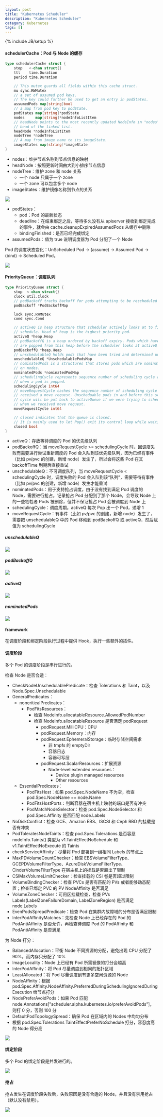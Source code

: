 ```yaml
---
layout: post
title: "Kubernetes Scheduler"
description: "Kubernetes Scheduler"
category: Kubernetes
tags: []
---
```

{% include JB/setup %}

#### schedulerCache：Pod 与 Node 的缓存

```go
type schedulerCache struct {
	stop   <-chan struct{}
	ttl    time.Duration
	period time.Duration

	// This mutex guards all fields within this cache struct.
	mu sync.RWMutex
	// a set of assumed pod keys.
	// The key could further be used to get an entry in podStates.
	assumedPods map[string]bool
	// a map from pod key to podState.
	podStates map[string]*podState
	nodes     map[string]*nodeInfoListItem
	// headNode points to the most recently updated NodeInfo in "nodes". It is the
	// head of the linked list.
	headNode *nodeInfoListItem
	nodeTree *nodeTree
	// A map from image name to its imageState.
	imageStates map[string]*imageState
}
```

* nodes：维护节点名称到节点信息的映射
* headNode：按照更新时间由大到小排序节点信息
* nodeTree：维护 zone 和 node 关系
    * 一个 node 只属于一个 zone
    * 一个 zone 可以包含多个 node
* imageStates：维护镜像名称到节点的关系

![](/assets/img/kubernetes-scheduler-node.png)

* podStates：
    * pod：Pod 的最新状态
    * deadline：在结束绑定之后，等待多久没有从 apiserver 接收到绑定完成的事件，就会由 cache.cleanupExpiredAssumedPods 从缓存中删除
    * bindingFinished：是否已经完成绑定
* assumedPods：值为 true 说明调度器为 Pod 分配了一个 Node

Pod 的调度状态变化：UnScheduled Pod -> (assume) -> Assumed Pod -> (bind) -> Scheduled Pod。

![](/assets/img/kubernetes-scheduler-pod.png)

#### PriorityQueue：调度队列

```go
type PriorityQueue struct {
	stop  <-chan struct{}
	clock util.Clock
	// podBackoff tracks backoff for pods attempting to be rescheduled
	podBackoff *PodBackoffMap

	lock sync.RWMutex
	cond sync.Cond

	// activeQ is heap structure that scheduler actively looks at to find pods to
	// schedule. Head of heap is the highest priority pod.
	activeQ *heap.Heap
	// podBackoffQ is a heap ordered by backoff expiry. Pods which have completed backoff
	// are popped from this heap before the scheduler looks at activeQ
	podBackoffQ *heap.Heap
	// unschedulableQ holds pods that have been tried and determined unschedulable.
	unschedulableQ *UnschedulablePodsMap
	// nominatedPods is a structures that stores pods which are nominated to run
	// on nodes.
	nominatedPods *nominatedPodMap
	// schedulingCycle represents sequence number of scheduling cycle and is incremented
	// when a pod is popped.
	schedulingCycle int64
	// moveRequestCycle caches the sequence number of scheduling cycle when we
	// received a move request. Unscheduable pods in and before this scheduling
	// cycle will be put back to activeQueue if we were trying to schedule them
	// when we received move request.
	moveRequestCycle int64

	// closed indicates that the queue is closed.
	// It is mainly used to let Pop() exit its control loop while waiting for an item.
	closed bool
}
```

* activeQ：存放等待调度的 Pod 的优先级队列
* podBackoffQ：当 moveRequestCycle >= schedulingCycle 时，因调度失败而需要进行尝试重新调度的 Pod 会入队到该优先级队列，因为已经有事件（比如 pv/pvc 的创建，新增 node）发生了，所以会将这些 Pod 在其 backoffTime 到期后直接重试
* unschedulableQ：不可调度队列，当 moveRequestCycle < schedulingCycle 时，调度失败的 Pod 会入队到该“队列”，需要等待有事件（比如 pv/pvc 的创建，新增 node）发生才能重试
* nominatedPods：用于支持抢占调度，由于没有找到满足 Pod 调度的 Node，需要进行抢占，记录抢占 Pod 分配到了那个 Node，会导致 Node 上的一些牺牲者 Pods 被删除，但并不保证抢占 Pod 会被调度到 Node 上
* schedulingCycle：调度周期，activeQ 每次 Pop 出一个 Pod，递增 1
* moveRequestCycle：有事件（比如 pv/pvc 的创建，新增 node）发生了，需要把 unschedulableQ 中的 Pod 移动到 podBackoffQ 或 activeQ，然后赋值为 schedulingCycle

##### unschedulableQ

![](/assets/img/kubernetes-scheduler-queue-unschedulableQ.png)

##### podBackoffQ

![](/assets/img/kubernetes-scheduler-queue-podbackoffQ.png)

##### activeQ

![](/assets/img/kubernetes-scheduler-queue-activeQ.png)

##### nominatedPods

![](/assets/img/kubernetes-scheduler-queue-nominatedpods.png)

#### framework

在调度阶段和绑定阶段执行过程中提供 Hook，执行一些额外的插件。

#### 调度阶段

多个 Pod 的调度阶段是串行进行的。

检查 Node 是否合适：

* CheckNodeUnschedulablePredicate：检查 Tolerations 和 Taint，以及 Node.Spec.Unschedulable
* GeneralPredicates：
    * noncriticalPredicates：
        * PodFitsResources：
            * 检查 NodeInfo.allocatableResource.AllowedPodNumber
            * 检查 NodeInfo.allocatableResource 是否满足 podRequest
                * podRequest.MilliCPU：CPU
                * podRequest.Memory：内存
                * podRequest.EphemeralStorage：临时存储空间需求
                    * 非 tmpfs 的 emptyDir
                    * 容器日志
                    * 容器可写层
                * podRequest.ScalarResources：扩展资源
                    * Node-level extended resources：
                        * Device plugin managed resources
                        * Other resources
    * EssentialPredicates：
        * PodFitsHost：如果 pod.Spec.NodeName 不为空，检查 pod.Spec.NodeName == node.Name
        * PodFitsHostPorts：判断容器在宿主机上映射的端口是否有冲突
        * PodMatchNodeSelector：检查 pod.Spec.NodeSelector 和 pod.Spec.Affinity 是否匹配 node.Labels
* NoDiskConflict：检查 GCE、Amazon EBS、ISCSI 和 Ceph RBD 的挂载是否有冲突
* PodToleratesNodeTaints：检查 pod.Spec.Tolerations 是否容忍 nodeInfo.Taints() 类型为 v1.TaintEffectNoSchedule 和 v1.TaintEffectNoExecute 的 Taints
* checkServiceAffinity：尽量将 Pod 部署到一组相同 Labels 的节点上
* MaxPDVolumeCountChecker：检查 EBSVolumeFilterType、GCEPDVolumeFilterType、AzureDiskVolumeFilterType、CinderVolumeFilterType 在宿主机上的挂载是否超出了限制
* CSIMaxVolumeLimitChecker：检查挂载的 CSI 卷是否超过限制
* VolumeBindingChecker：检查 PVCs 是否有匹配的 PVs 或者能够动态配置；检查已绑定 PVC 的 PV NodeAffinity 是否满足
* VolumeZoneChecker：可用区挂载检查，检查 PVs Labels(LabelZoneFailureDomain, LabelZoneRegion) 是否满足 node.Labels
* EvenPodsSpreadPredicate：检查 Pod 在集群内故障域的分布是否满足限制
* InterPodAffinityMatches：先检查 Node 上已经存在的 Pod 的 PodAntiAffinity 是否允许，再检查待调度 Pod 的 PodAffinity 和 PodAntiAffinity 是否满足

为 Node 打分：

* BalancedAllocation：平衡 Node 不同资源的分配，避免出现 CPU 分配了 90%，而内存只分配了 10%
* ImageLocality：Node 上已经有 Pod 所需镜像的打分会越高
* InterPodAffinity：将 Pod 尽量调度到相同的拓扑区域
* LeastAllocated：将 Pod 尽量调度到有更多空闲资源的 Node
* NodeAffinity：根据 pod.Spec.Affinity.NodeAffinity.PreferredDuringSchedulingIgnoredDuringExecution 给节点打分
* NodePreferAvoidPods：如果 Pod 匹配 node.Annotations\["scheduler.alpha.kubernetes.io/preferAvoidPods"\]，则打 0 分，否则 100 分
* DefaultPodTopologySpread：确保 Pod 在区域内的 Nodes 中均匀分布
* 根据 pod.Spec.Tolerations TaintEffectPreferNoSchedule 打分，容忍度高的 Node 得分高

![](/assets/img/kubernetes-scheduler-syncloop.png)

#### 绑定阶段

多个 Pod 的绑定阶段是并发进行的。

![](/assets/img/kubernetes-scheduler-bind.png)

#### 抢占

抢占发生在调度阶段失败后，失败原因是没有合适的 Node，并且没有禁用抢占（默认没有禁用）。

![](/assets/img/kubernetes-scheduler-preempt.png)
